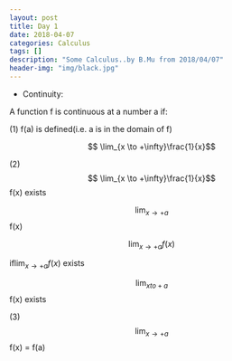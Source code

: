 ```yaml
---
layout: post
title: Day 1
date: 2018-04-07
categories: Calculus
tags: []
description: "Some Calculus..by B.Mu from 2018/04/07"
header-img: "img/black.jpg"
---
```


- Continuity:

A function f is continuous at a number a if:

(1) f(a) is defined(i.e. a is in the domain of f)

$$ \lim_{x \to +\infty}\frac{1}{x}$$

(2) $$ \lim_{x \to +\infty}\frac{1}{x}$$ f(x) exists

$$\lim_{x \to +a}$$ f(x)

$$\lim_{x \to +a}f(x)$$

if$\displaystyle{\lim_{x \to +a}f(x)}$ exists

$$\lim_{x to + a}$$
f(x) exists

(3) $$\lim_{x\to + a}$$f(x) = f(a)

        

